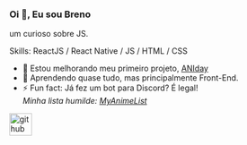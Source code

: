 ### Oi 👋, Eu sou Breno
um curioso sobre JS.

Skills: ReactJS / React Native / JS / HTML / CSS

- 🔭 Estou melhorando meu primeiro projeto, [ANIday](https://aniday.netlify.app) 
- 🌱 Aprendendo quase tudo, mas principalmente Front-End.
- ⚡ Fun fact: Já fez um bot para Discord? É legal! <br /> *Minha lista humilde: [MyAnimeList](https://myanimelist.net/profile/VDRBreno)* 

[<img src='https://cdn.jsdelivr.net/npm/simple-icons@3.0.1/icons/github.svg' alt='github' height='40'>](https://github.com/VDRBreno)  
